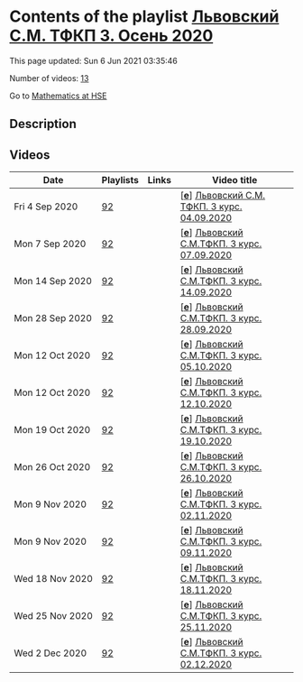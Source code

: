 # Contents of the playlist [Львовский С.М. ТФКП 3. Осень 2020](https://www.youtube.com/playlist?list=PLq3E5oubNNoCZExq0wcc5x0u3OBlnn0k0)

This page updated: Sun 6 Jun 2021 03:35:46

Number of videos: [13](#videos)

Go to [Mathematics at HSE](../README.md)

## Description



## Videos

|Date|Playlists|Links|Video title|
|---|---|---|---|
| Fri&nbsp;4&nbsp;Sep&nbsp;2020 | [92](../playlists/92 "Львовский С.М. ТФКП 3. Осень 2020") |  | [[**e**](https://studio.youtube.com/video/S6SLmsCQabQ/edit "Edit")] [Львовский С.М. ТФКП. 3 курс. 04.09.2020](https://www.youtube.com/watch?v=S6SLmsCQabQ&list=PLq3E5oubNNoCZExq0wcc5x0u3OBlnn0k0) |
| Mon&nbsp;7&nbsp;Sep&nbsp;2020 | [92](../playlists/92 "Львовский С.М. ТФКП 3. Осень 2020") |  | [[**e**](https://studio.youtube.com/video/ZNp2JVf_d5Q/edit "Edit")] [Львовский С.М.ТФКП. 3 курс. 07.09.2020](https://www.youtube.com/watch?v=ZNp2JVf_d5Q&list=PLq3E5oubNNoCZExq0wcc5x0u3OBlnn0k0) |
| Mon&nbsp;14&nbsp;Sep&nbsp;2020 | [92](../playlists/92 "Львовский С.М. ТФКП 3. Осень 2020") |  | [[**e**](https://studio.youtube.com/video/Ew9qIyIIV-A/edit "Edit")] [Львовский С.М.ТФКП. 3 курс. 14.09.2020](https://www.youtube.com/watch?v=Ew9qIyIIV-A&list=PLq3E5oubNNoCZExq0wcc5x0u3OBlnn0k0 "Просим извинить за плохой звук в первой трети лекции. Эта часть будет перезаписана и выложена через неделю") |
| Mon&nbsp;28&nbsp;Sep&nbsp;2020 | [92](../playlists/92 "Львовский С.М. ТФКП 3. Осень 2020") |  | [[**e**](https://studio.youtube.com/video/RMEbEBMt-gU/edit "Edit")] [Львовский С.М.ТФКП. 3 курс. 28.09.2020](https://www.youtube.com/watch?v=RMEbEBMt-gU&list=PLq3E5oubNNoCZExq0wcc5x0u3OBlnn0k0) |
| Mon&nbsp;12&nbsp;Oct&nbsp;2020 | [92](../playlists/92 "Львовский С.М. ТФКП 3. Осень 2020") |  | [[**e**](https://studio.youtube.com/video/H6NiB3KRjXQ/edit "Edit")] [Львовский С.М.ТФКП. 3 курс. 05.10.2020](https://www.youtube.com/watch?v=H6NiB3KRjXQ&list=PLq3E5oubNNoCZExq0wcc5x0u3OBlnn0k0) |
| Mon&nbsp;12&nbsp;Oct&nbsp;2020 | [92](../playlists/92 "Львовский С.М. ТФКП 3. Осень 2020") |  | [[**e**](https://studio.youtube.com/video/WApsdG-ED-Y/edit "Edit")] [Львовский С.М.ТФКП. 3 курс. 12.10.2020](https://www.youtube.com/watch?v=WApsdG-ED-Y&list=PLq3E5oubNNoCZExq0wcc5x0u3OBlnn0k0) |
| Mon&nbsp;19&nbsp;Oct&nbsp;2020 | [92](../playlists/92 "Львовский С.М. ТФКП 3. Осень 2020") |  | [[**e**](https://studio.youtube.com/video/JbRfaN8hufo/edit "Edit")] [Львовский С.М.ТФКП. 3 курс. 19.10.2020](https://www.youtube.com/watch?v=JbRfaN8hufo&list=PLq3E5oubNNoCZExq0wcc5x0u3OBlnn0k0) |
| Mon&nbsp;26&nbsp;Oct&nbsp;2020 | [92](../playlists/92 "Львовский С.М. ТФКП 3. Осень 2020") |  | [[**e**](https://studio.youtube.com/video/0ajK2e1HE3M/edit "Edit")] [Львовский С.М.ТФКП. 3 курс. 26.10.2020](https://www.youtube.com/watch?v=0ajK2e1HE3M&list=PLq3E5oubNNoCZExq0wcc5x0u3OBlnn0k0) |
| Mon&nbsp;9&nbsp;Nov&nbsp;2020 | [92](../playlists/92 "Львовский С.М. ТФКП 3. Осень 2020") |  | [[**e**](https://studio.youtube.com/video/a4Zj1OVFPag/edit "Edit")] [Львовский С.М.ТФКП. 3 курс. 02.11.2020](https://www.youtube.com/watch?v=a4Zj1OVFPag&list=PLq3E5oubNNoCZExq0wcc5x0u3OBlnn0k0) |
| Mon&nbsp;9&nbsp;Nov&nbsp;2020 | [92](../playlists/92 "Львовский С.М. ТФКП 3. Осень 2020") |  | [[**e**](https://studio.youtube.com/video/fVlspEuIW6o/edit "Edit")] [Львовский С.М.ТФКП. 3 курс. 09.11.2020](https://www.youtube.com/watch?v=fVlspEuIW6o&list=PLq3E5oubNNoCZExq0wcc5x0u3OBlnn0k0) |
| Wed&nbsp;18&nbsp;Nov&nbsp;2020 | [92](../playlists/92 "Львовский С.М. ТФКП 3. Осень 2020") |  | [[**e**](https://studio.youtube.com/video/Uyy4p5lmzjI/edit "Edit")] [Львовский С.М.ТФКП. 3 курс. 18.11.2020](https://www.youtube.com/watch?v=Uyy4p5lmzjI&list=PLq3E5oubNNoCZExq0wcc5x0u3OBlnn0k0) |
| Wed&nbsp;25&nbsp;Nov&nbsp;2020 | [92](../playlists/92 "Львовский С.М. ТФКП 3. Осень 2020") |  | [[**e**](https://studio.youtube.com/video/ycmFOQ23IzU/edit "Edit")] [Львовский С.М.ТФКП. 3 курс. 25.11.2020](https://www.youtube.com/watch?v=ycmFOQ23IzU&list=PLq3E5oubNNoCZExq0wcc5x0u3OBlnn0k0) |
| Wed&nbsp;2&nbsp;Dec&nbsp;2020 | [92](../playlists/92 "Львовский С.М. ТФКП 3. Осень 2020") |  | [[**e**](https://studio.youtube.com/video/zAI5Dx4mC5c/edit "Edit")] [Львовский С.М.ТФКП. 3 курс. 02.12.2020](https://www.youtube.com/watch?v=zAI5Dx4mC5c&list=PLq3E5oubNNoCZExq0wcc5x0u3OBlnn0k0) |
